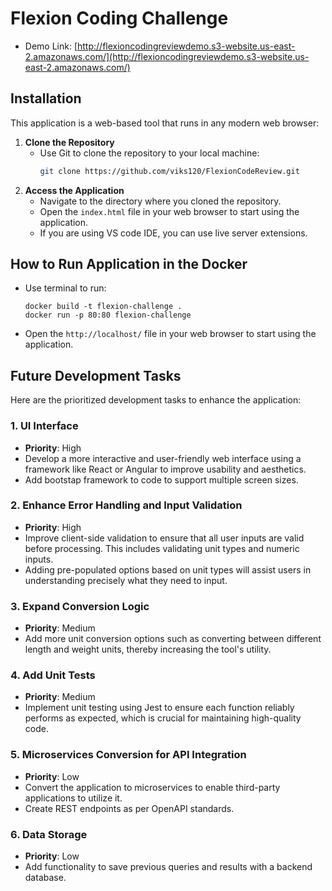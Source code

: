 # Flexion Coding Challenge

- Demo Link: [http://flexioncodingreviewdemo.s3-website.us-east-2.amazonaws.com/](http://flexioncodingreviewdemo.s3-website.us-east-2.amazonaws.com/)

## Installation

This application is a web-based tool that runs in any modern web browser:

1. **Clone the Repository**
   - Use Git to clone the repository to your local machine:
     ```bash
     git clone https://github.com/viks120/FlexionCodeReview.git
     ```
2. **Access the Application**
   - Navigate to the directory where you cloned the repository.
   - Open the `index.html` file in your web browser to start using the application.
   - If you are using VS code IDE, you can use live server extensions.

## How to Run Application in the Docker

- Use terminal to run:
  ```
  docker build -t flexion-challenge .
  docker run -p 80:80 flexion-challenge
  ```
- Open the `http://localhost/` file in your web browser to start using the application.

## Future Development Tasks

Here are the prioritized development tasks to enhance the application:

### 1. UI Interface

- **Priority**: High
- Develop a more interactive and user-friendly web interface using a framework like React or Angular to improve usability and aesthetics.
- Add bootstap framework to code to support multiple screen sizes.

### 2. Enhance Error Handling and Input Validation

- **Priority**: High
- Improve client-side validation to ensure that all user inputs are valid before processing. This includes validating unit types and numeric inputs.
- Adding pre-populated options based on unit types will assist users in understanding precisely what they need to input.

### 3. Expand Conversion Logic

- **Priority**: Medium
- Add more unit conversion options such as converting between different length and weight units, thereby increasing the tool's utility.

### 4. Add Unit Tests

- **Priority**: Medium
- Implement unit testing using Jest to ensure each function reliably performs as expected, which is crucial for maintaining high-quality code.

### 5. Microservices Conversion for API Integration

- **Priority**: Low
- Convert the application to microservices to enable third-party applications to utilize it.
- Create REST endpoints as per OpenAPI standards.

### 6. Data Storage

- **Priority**: Low
- Add functionality to save previous queries and results with a backend database.
